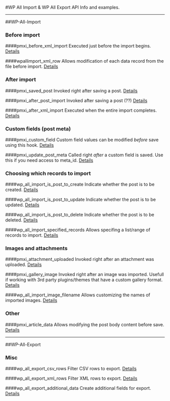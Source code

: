#WP All Import & WP All Export API 
Info and examples.

---
##WP-All-Import

### Before import
####pmxi_before_xml_import
Executed just before the import begins.
[Details](all-import/pmxi_before_xml_import.php)

####wpallimport_xml_row
Allows modification of each data record from the file before import.
[Details](all-import/wpallimport_xml_row.php)

### After import
####pmxi_saved_post
Invoked right after saving a post.
[Details](all-import/pmxi_saved_post.php)

####pmxi_after_post_import
Invoked after saving a post (??)
[Details](all-import/pmxi_after_post_import.php)

####pmxi_after_xml_import
Executed when the entire import completes.
[Details](all-import/pmxi_after_xml_import.php)

### Custom fields (post meta)
####pmxi_custom_field
Custom field values can be modified *before* save using this hook.
[Details](all-import/pmxi_custom_field.php)
 
####pmxi_update_post_meta
Called right *after* a custom field is saved. Use this if you need access to meta_id.
[Details](all-import/pmxi_update_post_meta.php)

### Choosing which records to import
####wp_all_import_is_post_to_create
Indicate whether the post is to be created.
[Details](all-import/wp_all_import_is_post_to_create.php)

####wp_all_import_is_post_to_update
Indicate whether the post is to be updated.
[Details](all-import/wp_all_import_is_post_to_update.php)

####wp_all_import_is_post_to_delete
Indicate whether the post is to be deleted.
[Details](all-import/wp_all_import_is_post_to_delete.php)

####wp_all_import_specified_records
Allows specifing a list/range of records to import.
[Details](all-import/wp_all_import_specified_records.php)

### Images and attachments
####pmxi_attachment_uploaded
Invoked right after an attachment was uploaded.
[Details](all-import/pmxi_attachment_uploaded.php)

####pmxi_gallery_image
Invoked right after an image was imported. Usefull if working with 3rd party plugins/themes that have a custom gallery format.
[Details](all-import/pmxi_gallery_image.php)

####wp_all_import_image_filename
Allows customizing the names of imported images.
[Details](all-import/wp_all_import_image_filename.php)

### Other
####pmxi_article_data
Allows modifying the post body content before save.
[Details](all-import/pmxi_article_data.php)

---
##WP-All-Export

### Misc
####wp_all_export_csv_rows
Filter CSV rows to export.
[Details](all-export/wp_all_export_csv_rows.php)

####wp_all_export_xml_rows
Filter XML rows to export.
[Details](all-export/wp_all_export_xml_rows.php)

####wp_all_export_additional_data
Create additional fields for export.
[Details](all-export/wp_all_export_additional_data.php)
